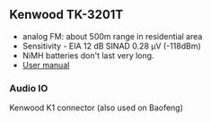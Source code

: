 ## Kenwood TK-3201T
* analog FM: about 500m range in residential area
* Sensitivity - EIA 12 dB SINAD 0.28 µV (-118dBm)
* NiMH batteries don't last very long.
* [User manual](https://cdn.hackaday.io/files/1742317454299104/TK-3201(ET)-English.pdf)

### Audio IO
Kenwood K1 connector (also used on Baofeng)

